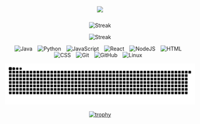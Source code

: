 
<h1 align="center">
    <img src="https://readme-typing-svg.herokuapp.com/?font=Righteous&size=35&center=true&vCenter=true&width=700&height=70&duration=4000&lines=👨‍💻👨‍💻👨‍💻;" />
</h1>
<div align="center" margin-top="50px">
  <p><img src="https://github-readme-stats.vercel.app/api?username=jarkkokarki&theme=blue-green&show_icons=true&locale=en" alt="Streak" /></p>
  <p><img src="https://github-readme-stats.vercel.app/api/top-langs?username=jarkkokarki&theme=blue-green&show_icons=true&locale=en&layout=compact" alt="Streak" /></p>
</div>

<div align="center" margin="0">
  <p>
  <img alt="Java" width="30px" style="padding-right:10px;" src="https://cdn.jsdelivr.net/gh/devicons/devicon/icons/java/java-original.svg"/>
  <img alt="Python" width="30px" style="padding-right:10px;" src="https://cdn.jsdelivr.net/gh/devicons/devicon/icons/python/python-plain.svg" />
  <img alt="JavaScript" width="30px" style="padding-right:10px;" src="https://cdn.jsdelivr.net/gh/devicons/devicon/icons/javascript/javascript-plain.svg" />
  <img alt="React" width="30px" style="padding-right:10px;" src="https://cdn.jsdelivr.net/gh/devicons/devicon/icons/react/react-original.svg" />
  <img alt="NodeJS" width="30px" style="padding-right:10px;" src="https://cdn.jsdelivr.net/gh/devicons/devicon/icons/nodejs/nodejs-original.svg" />
  <img alt="HTML" width="30px" style="padding-right:10px;" src="https://cdn.jsdelivr.net/gh/devicons/devicon/icons/html5/html5-plain.svg" />
  <img alt="CSS" width="30px" style="padding-right:10px;" src="https://cdn.jsdelivr.net/gh/devicons/devicon/icons/css3/css3-plain.svg" />
  <img alt="Git" width="30px" style="padding-right:10px;" src="https://cdn.jsdelivr.net/gh/devicons/devicon/icons/git/git-original.svg" />
  <img alt="GitHub" width="30px" style="padding-right:10px;" src="https://cdn.jsdelivr.net/gh/devicons/devicon/icons/github/github-original.svg" />
  <img alt="Linux" width="30px" style="padding-right:10px;" src="https://cdn.jsdelivr.net/gh/devicons/devicon/icons/linux/linux-original.svg" />
    </p>
</div>


![snake gif](https://github.com/JarkkoKarki/JarkkoKarki/blob/output/github-snake-dark.svg)

<div align="center" margin="0" display="block" >

[![trophy](https://github-profile-trophy.vercel.app/?username=JarkkoKarki&theme=algolia&title=-Stars,-Issues,-Reviews,-Followers)](https://github.com/JarkkoKarki/github-profile-trophy)

</div>

